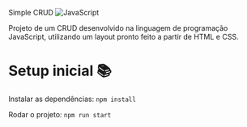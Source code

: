 Simple CRUD  ![JavaScript](https://img.shields.io/badge/JavaScript-F7DF1E?style=for-the-badge&logo=javascript&logoColor=black)

Projeto de um CRUD desenvolvido na linguagem de programação JavaScript, utilizando um layout pronto feito a partir de HTML e CSS.

# Setup inicial 📚

Instalar as dependências: `npm install`

Rodar o projeto: `npm run start`
